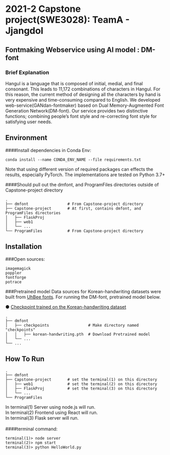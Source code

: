 # 2021-2 Capstone project(SWE3028): TeamA - Jjangdol

## Fontmaking Webservice using AI model : DM-font 

### Brief Explanation


Hangul is a language that is composed of initial, medial, and final consonant. This leads to 11,172 combinations of characters in Hangul. For this reason, the current method of designing all the characters by hand is very expensive and time-consuming compared to English. We developed web-service(GANdan-fontmaker) based on Dual Memory-Augmented Font Generation Network(DM-font). Our service provides two distinctive functions; combining people’s font style and re-correcting font style for satisfying user needs.


## Environment

####Install dependencies in Conda Env:

```commandline
conda install --name CONDA_ENV_NAME --file requirements.txt
```
Note that using different version of required packages can effects the results, especially PyTorch. The implementations are tested on Python 3.7+


####Should pull out the dmfont, and ProgramFiles directories outside of Capstone-project directory
```
.
├── dmfont                 # From Capstone-project directory
├── Capstone-project       # At first, contains dmfont, and ProgramFiles directories
│   ├── FlaskProj          
│   ├── web1               
│   └── ...                
└── ProgramFiles           # From Capstone-project directory

```


## Installation

###Open sources:

```
imagemagick
poppler
fontforge
potrace
```

###Pretrained model
Data sources for Korean-handwriting datasets were built from [UhBee fonts](http://uhbeefont.com/). For running the DM-font, pretrained model below.

● [Checkpoint trained on the Korean-handwriting dataset](https://drive.google.com/file/d/1y_8XDNtawtA2P7-pHbCQ3yGEcFX-9H1R/view?usp=sharing)
```
.       
├── dmfont       
│   ├── checkpoints                 # Make directory named "checkpoints"
│   │   ├── korean-handwriting.pth  # Download Pretrained model
│   └── ...                
└── ...

```

## How To Run

```
.
├── dmfont                
├── Capstone-project       # set the terminal(1) on this directory
│   ├── web1               # set the terminal(2) on this directory
│   ├── FlaskProj          # set the terminal(3) on this directory
│   └── ...                
└── ProgramFiles           

```
In terminal(1) Server using node.js will run. <br />
In terminal(2) Frontend using React will run. <br />
In terminal(3) Flask server will run.
<br /><br />
####terminal command:
```
terminal(1)> node server
terminal(2)> npm start
terminal(3)> python HelloWorld.py
```

